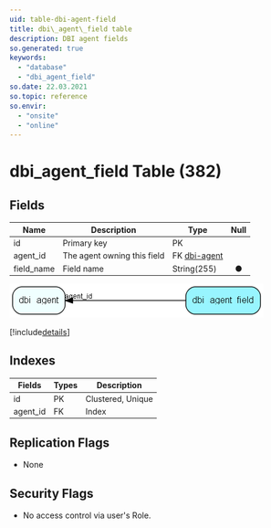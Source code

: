 ```yaml
---
uid: table-dbi-agent-field
title: dbi\_agent\_field table
description: DBI agent fields
so.generated: true
keywords:
  - "database"
  - "dbi_agent_field"
so.date: 22.03.2021
so.topic: reference
so.envir:
  - "onsite"
  - "online"
---
```


# dbi\_agent\_field Table (382)

## Fields

| Name | Description | Type | Null |
|------|-------------|------|:----:|
|id|Primary key|PK| |
|agent\_id|The agent owning this field|FK [dbi-agent](dbi-agent.md)| |
|field\_name|Field name|String(255)|&#x25CF;|


![dbi_agent_field table relationship diagram](./media/dbi_agent_field.png)

[!include[details](./includes/dbi-agent-field.md)]

## Indexes

| Fields | Types | Description |
|--------|-------|-------------|
|id |PK |Clustered, Unique |
|agent\_id |FK |Index |

## Replication Flags

* None

## Security Flags

* No access control via user's Role.

